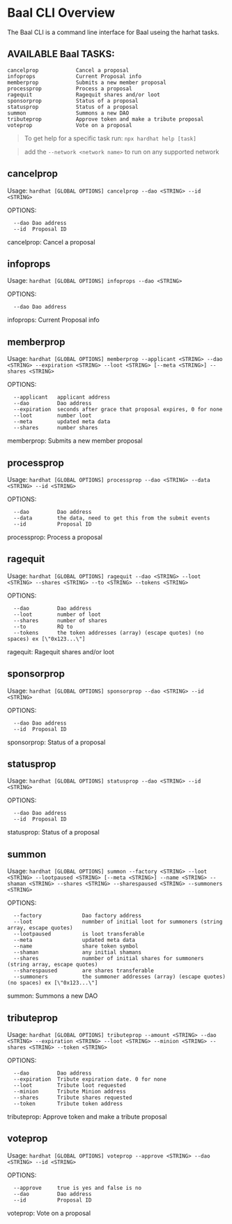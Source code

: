 # Baal CLI Overview

The Baal CLI is a command line interface for Baal useing the harhat tasks.



## AVAILABLE Baal TASKS:
  ```
  cancelprop            Cancel a proposal
  infoprops             Current Proposal info
  memberprop            Submits a new member proposal
  processprop           Process a proposal
  ragequit              Ragequit shares and/or loot
  sponsorprop           Status of a proposal
  statusprop            Status of a proposal
  summon                Summons a new DAO
  tributeprop           Approve token and make a tribute proposal
  voteprop              Vote on a proposal
```

> To get help for a specific task run: ```npx hardhat help [task]```

> add the ```--network <network name>``` to run on any supported network

## cancelprop

Usage: 
```hardhat [GLOBAL OPTIONS] cancelprop --dao <STRING> --id <STRING>```

OPTIONS:
```
  --dao Dao address 
  --id  Proposal ID 
```

cancelprop: Cancel a proposal

## infoprops

Usage: 
```hardhat [GLOBAL OPTIONS] infoprops --dao <STRING>```

OPTIONS:
```
  --dao Dao address 
```

infoprops: Current Proposal info


## memberprop

Usage: 
```hardhat [GLOBAL OPTIONS] memberprop --applicant <STRING> --dao <STRING> --expiration <STRING> --loot <STRING> [--meta <STRING>] --shares <STRING>```

OPTIONS:
```
  --applicant   applicant address 
  --dao         Dao address 
  --expiration  seconds after grace that proposal expires, 0 for none 
  --loot        number loot 
  --meta        updated meta data 
  --shares      number shares 
```

memberprop: Submits a new member proposal

## processprop

Usage: 
```hardhat [GLOBAL OPTIONS] processprop --dao <STRING> --data <STRING> --id <STRING>```

OPTIONS:
```
  --dao         Dao address 
  --data        the data, need to get this from the submit events 
  --id          Proposal ID 
```

processprop: Process a proposal

## ragequit

Usage: 
```hardhat [GLOBAL OPTIONS] ragequit --dao <STRING> --loot <STRING> --shares <STRING> --to <STRING> --tokens <STRING>```

OPTIONS:
```
  --dao         Dao address 
  --loot        number of loot 
  --shares      number of shares 
  --to          RQ to 
  --tokens      the token addresses (array) (escape quotes) (no spaces) ex [\"0x123...\"] 
```

ragequit: Ragequit shares and/or loot

## sponsorprop

Usage: 
```hardhat [GLOBAL OPTIONS] sponsorprop --dao <STRING> --id <STRING>```

OPTIONS:
```
  --dao Dao address 
  --id  Proposal ID 
```

sponsorprop: Status of a proposal

## statusprop

Usage: 
```hardhat [GLOBAL OPTIONS] statusprop --dao <STRING> --id <STRING>```

OPTIONS:
```
  --dao Dao address 
  --id  Proposal ID 
```

statusprop: Status of a proposal

## summon

Usage: 
```hardhat [GLOBAL OPTIONS] summon --factory <STRING> --loot <STRING> --lootpaused <STRING> [--meta <STRING>] --name <STRING> --shaman <STRING> --shares <STRING> --sharespaused <STRING> --summoners <STRING>```

OPTIONS:
```
  --factory             Dao factory address 
  --loot                numnber of initial loot for summoners (string array, escape quotes) 
  --lootpaused          is loot transferable 
  --meta                updated meta data 
  --name                share token symbol 
  --shaman              any initial shamans 
  --shares              numnber of initial shares for summoners (string array, escape quotes) 
  --sharespaused        are shares transferable 
  --summoners           the summoner addresses (array) (escape quotes) (no spaces) ex [\"0x123...\"] 
```

summon: Summons a new DAO

## tributeprop

Usage: 
```hardhat [GLOBAL OPTIONS] tributeprop --amount <STRING> --dao <STRING> --expiration <STRING> --loot <STRING> --minion <STRING> --shares <STRING> --token <STRING>```

OPTIONS:
```  --amount      Tribute token amount 
  --dao         Dao address 
  --expiration  Tribute expiration date. 0 for none 
  --loot        Tribute loot requested 
  --minion      Tribute Minion address 
  --shares      Tribute shares requested 
  --token       Tribute token address 
```

tributeprop: Approve token and make a tribute proposal

## voteprop

Usage: 
```hardhat [GLOBAL OPTIONS] voteprop --approve <STRING> --dao <STRING> --id <STRING>```

OPTIONS:
```
  --approve     true is yes and false is no 
  --dao         Dao address 
  --id          Proposal ID 
```

voteprop: Vote on a proposal

